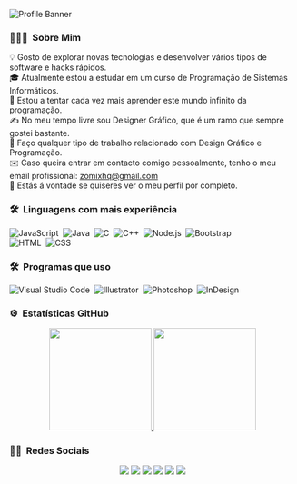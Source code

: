 ![Profile Banner](/ZomixHQ/Welcome-Profile/blob/main/Banner-Profile.gif?raw=true)
<!-- ## 👋 &nbsp;Olá! Bem-Vindo(a) -->

### 👨🏻‍💻 &nbsp;Sobre Mim

💡 Gosto de explorar novas tecnologias e desenvolver vários tipos de software e hacks rápidos.\
🎓 Atualmente estou a estudar em um curso de Programação de Sistemas Informáticos.\
🌱 Estou a tentar cada vez mais aprender este mundo infinito da programação.\
✍️ No meu tempo livre sou Designer Gráfico, que é um ramo que sempre gostei bastante.\
💬 Faço qualquer tipo de trabalho relacionado com Design Gráfico e Programação.\
✉️ Caso queira entrar em contacto comigo pessoalmente, tenho o meu email profissional: zomixhq@gmail.com\
📄 Estás á vontade se quiseres ver o meu perfil por completo.

### 🛠 &nbsp;Linguagens com mais experiência

![JavaScript](https://img.shields.io/badge/-JavaScript-05122A?style=flat&logo=javascript)&nbsp;
![Java](https://img.shields.io/badge/-Java-05122A?style=flat&logo=Java&logoColor=FFA518)&nbsp;
![C](https://img.shields.io/badge/-C-05122A?style=flat&logo=C&logoColor=A8B9CC)&nbsp;
![C++](https://img.shields.io/badge/-C++-05122A?style=flat&logo=C%2B%2B&logoColor=00599C)&nbsp;
![Node.js](https://img.shields.io/badge/-Node.js-05122A?style=flat&logo=node.js)&nbsp;
![Bootstrap](https://img.shields.io/badge/-Bootstrap-05122A?style=flat&logo=bootstrap&logoColor=563D7C)\
![HTML](https://img.shields.io/badge/-HTML-05122A?style=flat&logo=HTML5)&nbsp;
![CSS](https://img.shields.io/badge/-CSS-05122A?style=flat&logo=CSS3&logoColor=1572B6)&nbsp;

### 🛠 &nbsp;Programas que uso

![Visual Studio Code](https://img.shields.io/badge/-Visual%20Studio%20Code-05122A?style=flat&logo=visual-studio-code&logoColor=007ACC)&nbsp;
![Illustrator](https://img.shields.io/badge/-Illustrator-05122A?style=flat&logo=adobe-illustrator)&nbsp;
![Photoshop](https://img.shields.io/badge/-Photoshop-05122A?style=flat&logo=adobe-photoshop)&nbsp;
![InDesign](https://img.shields.io/badge/-InDesign-05122A?style=flat&logo=adobe-indesign)

### ⚙️ &nbsp;Estatísticas GitHub

<p align="center">
<a href="https://github.com/ZomixHQ">
  <img height="180em" src="https://github-readme-stats-eight-theta.vercel.app/api?username=ZomixHQ&show_icons=true&theme=algolia&include_all_commits=true&count_private=true"/>
  <img height="180em" src="https://github-readme-stats-eight-theta.vercel.app/api/top-langs/?username=ZomixHQ&layout=compact&langs_count=8&theme=algolia"/>
</a>
</p>

### 🤝🏻 &nbsp;Redes Sociais

<p align="center">
<a href="https://www.zomixhq.com"><img src="https://img.shields.io/badge/-adityavsingh.com-3423A6?style=flat&logo=Google-Chrome&logoColor=white"/></a>
<a href="mailto:zomixhq@gmail.com"><img src="https://img.shields.io/badge/-avsingh@umass.edu-D14836?style=flat&logo=Gmail&logoColor=white"/></a>
<a href="https://instagram.com/zomixhq"><img src="https://img.shields.io/badge/-@adityavs__-E4405F?style=flat&logo=Instagram&logoColor=white"/></a>
<a href="https://facebook.com/zomixhq"><img src="https://img.shields.io/badge/-@AVS1508-1877F2?style=flat&logo=Facebook&logoColor=white"/></a>
<a href="https://twitch.tv/zomixhq"><img src="https://img.shields.io/badge/-@AVS1508-1877F2?style=flat&logo=Twitch&logoColor=white"/></a>
<a href="https://www.behance.net/ZomixHQ"><img src="https://img.shields.io/badge/-@AVS1508-1769FF?style=flat&logo=Behance&logoColor=white"/></a>
</p>

